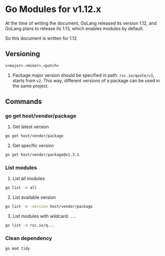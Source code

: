 # Go Modules for v1.12.x

At the time of writing the document, GoLang released its version 1.12, and GoLang plans to release its 1.13, which enables modules by default.

So this document is written for 1.12

## Versioning

```txt
v<major>.<minor>.<patch>
```

1. Package major version should be specified in path: `rsc.io/quote/v3`, starts from `v2`.
   This way, different versions of a package can be used in the same project.

## Commands

### go get host/vendor/package

1. Get latest version

  ```bash
  go get host/vendor/package
  ```

2. Get specific version

  ```bash
  go get host/vendor/package@v1.3.1
  ```

### List modules

1. List all modules

  ```bash
  go list -m all
  ```

2. List available version

  ```bash
  go list -m -version host/vendor/package
  ```

3. List modules with wildcard: `...`

  ```bash
  go list -m rsc.io/q...
  ```

### Clean dependency

```bash
go mod tidy
```